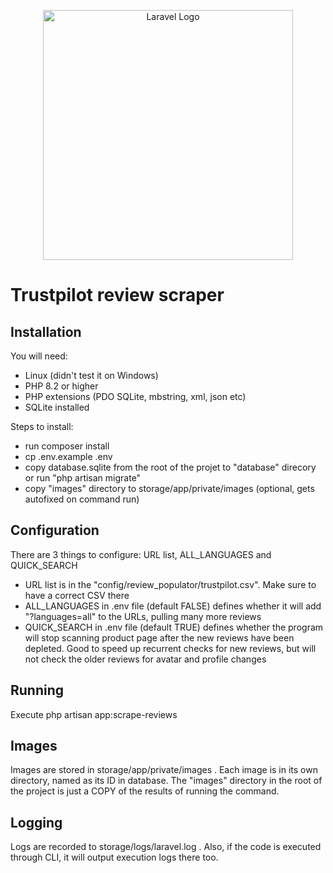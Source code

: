 <p align="center"><a href="https://laravel.com" target="_blank"><img src="https://raw.githubusercontent.com/laravel/art/master/logo-lockup/5%20SVG/2%20CMYK/1%20Full%20Color/laravel-logolockup-cmyk-red.svg" width="400" alt="Laravel Logo"></a></p>

# Trustpilot review scraper

## Installation

You will need:

- Linux (didn't test it on Windows)
- PHP 8.2 or higher
- PHP extensions (PDO SQLite, mbstring, xml, json etc)
- SQLite installed

Steps to install:

- run composer install
- cp .env.example .env
- copy database.sqlite from the root of the projet to "database" direcory or run "php artisan migrate"
- copy "images" directory to storage/app/private/images (optional, gets autofixed on command run)

## Configuration

There are 3 things to configure: URL list, ALL_LANGUAGES and QUICK_SEARCH

- URL list is in the "config/review_populator/trustpilot.csv". Make sure to have a correct CSV there
- ALL_LANGUAGES in .env file (default FALSE) defines whether it will add "?languages=all" to the URLs, pulling many more reviews
- QUICK_SEARCH in .env file (default TRUE) defines whether the program will stop scanning product page after the new reviews have been depleted. Good to speed up recurrent checks for new reviews, but will not check the older reviews for avatar and profile changes

## Running

Execute php artisan app:scrape-reviews

## Images

Images are stored in storage/app/private/images . Each image is in its own directory, named as its ID in database.
The "images" directory in the root of the project is just a COPY of the results of running the command. 

## Logging

Logs are recorded to storage/logs/laravel.log . Also, if the code is executed through CLI, it will output execution logs there too.
